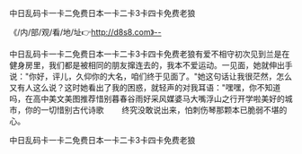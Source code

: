 中日乱码卡一卡二免费日本一卡二卡3卡四卡免费老狼

《/内/部/观/看/地/址👉http://d8s8.com》--

中日乱码卡一卡二免费日本一卡二卡3卡四卡免费老狼有爱不相守初次见到兰是在健身房里，我们都是被相同的朋友撺连去的，我本不爱运动。一见面，她就伸出手说："你好，评儿，久仰你的大名，咱们终于见面了。"她这句话让我很茫然，怎么又有人这么说？这时她看出了我的困惑，就轻声的对我耳语："嘿嘿，你不知道吗，在高中美文美图推荐惜别暮春谷雨好采风媒婆马大嘴浮山之行开学啦美好的城市，你的一切惜别古代诗歌
　　终究没敢说出来，怕刺伤琴那颗本已脆弱不堪的心。





中日乱码卡一卡二免费日本一卡二卡3卡四卡免费老狼
